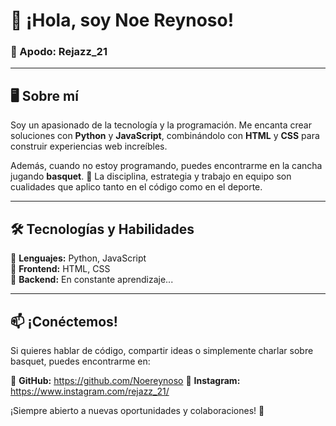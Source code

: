 # 👋 ¡Hola, soy Noe Reynoso! 
### 🚀 Apodo: Rejazz_21

---

## 🖥️ Sobre mí 
Soy un apasionado de la tecnología y la programación. Me encanta crear soluciones con **Python** y **JavaScript**, combinándolo con **HTML** y **CSS** para construir experiencias web increíbles. 

Además, cuando no estoy programando, puedes encontrarme en la cancha jugando **basquet**. 🏀 La disciplina, estrategia y trabajo en equipo son cualidades que aplico tanto en el código como en el deporte.

---

## 🛠️ Tecnologías y Habilidades
🔹 **Lenguajes:** Python, JavaScript  
🔹 **Frontend:** HTML, CSS  
🔹 **Backend:** En constante aprendizaje...  

---

## 📫 ¡Conéctemos!
Si quieres hablar de código, compartir ideas o simplemente charlar sobre basquet, puedes encontrarme en:

🔹 **GitHub:** https://github.com/Noereynoso
🔹 **Instagram:** https://www.instagram.com/rejazz_21/ 

¡Siempre abierto a nuevas oportunidades y colaboraciones! 🚀

<!--
**Noereynoso/Noereynoso** is a ✨ _special_ ✨ repository because its `README.md` (this file) appears on your GitHub profile.

Here are some ideas to get you started:

- 🔭 I’m currently working on ...
- 🌱 I’m currently learning ...
- 👯 I’m looking to collaborate on ...
- 🤔 I’m looking for help with ...
- 💬 Ask me about ...
- 📫 How to reach me: ...
- 😄 Pronouns: ...
- ⚡ Fun fact: ...
-->
